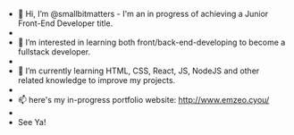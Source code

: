 - 👋 Hi, I’m @smallbitmatters - I'm an in progress of achieving a Junior Front-End Developer title.
- 
- 👀 I’m interested in learning both front/back-end-developing to become a fullstack developer.
- 
- 🌱 I’m currently learning HTML, CSS, React, JS, NodeJS and other related knowledge to improve my projects.
- 
- 📫 here's my in-progress portfolio website: http://www.emzeo.cyou/
-
- See Ya!

<!---
smallbitmatters/smallbitmatters is a ✨ special ✨ repository because its `README.md` (this file) appears on your GitHub profile.
You can click the Preview link to take a look at your changes.
--->
